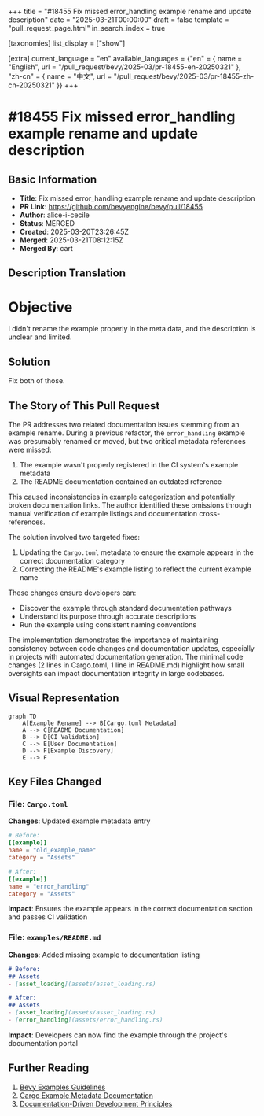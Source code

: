 +++
title = "#18455 Fix missed error_handling example rename and update description"
date = "2025-03-21T00:00:00"
draft = false
template = "pull_request_page.html"
in_search_index = true

[taxonomies]
list_display = ["show"]

[extra]
current_language = "en"
available_languages = {"en" = { name = "English", url = "/pull_request/bevy/2025-03/pr-18455-en-20250321" }, "zh-cn" = { name = "中文", url = "/pull_request/bevy/2025-03/pr-18455-zh-cn-20250321" }}
+++

# #18455 Fix missed error_handling example rename and update description

## Basic Information
- **Title**: Fix missed error_handling example rename and update description
- **PR Link**: https://github.com/bevyengine/bevy/pull/18455
- **Author**: alice-i-cecile
- **Status**: MERGED
- **Created**: 2025-03-20T23:26:45Z
- **Merged**: 2025-03-21T08:12:15Z
- **Merged By**: cart

## Description Translation
# Objective

I didn't rename the example properly in the meta data, and the description is unclear and limited.

## Solution

Fix both of those.

## The Story of This Pull Request

The PR addresses two related documentation issues stemming from an example rename. During a previous refactor, the `error_handling` example was presumably renamed or moved, but two critical metadata references were missed:

1. The example wasn't properly registered in the CI system's example metadata
2. The README documentation contained an outdated reference

This caused inconsistencies in example categorization and potentially broken documentation links. The author identified these omissions through manual verification of example listings and documentation cross-references.

The solution involved two targeted fixes:
1. Updating the `Cargo.toml` metadata to ensure the example appears in the correct documentation category
2. Correcting the README's example listing to reflect the current example name

These changes ensure developers can:
- Discover the example through standard documentation pathways
- Understand its purpose through accurate descriptions
- Run the example using consistent naming conventions

The implementation demonstrates the importance of maintaining consistency between code changes and documentation updates, especially in projects with automated documentation generation. The minimal code changes (2 lines in Cargo.toml, 1 line in README.md) highlight how small oversights can impact documentation integrity in large codebases.

## Visual Representation

```mermaid
graph TD
    A[Example Rename] --> B[Cargo.toml Metadata]
    A --> C[README Documentation]
    B --> D[CI Validation]
    C --> E[User Documentation]
    D --> F[Example Discovery]
    E --> F
```

## Key Files Changed

### File: `Cargo.toml`
**Changes**: Updated example metadata entry
```toml
# Before:
[[example]]
name = "old_example_name"
category = "Assets"

# After:
[[example]]
name = "error_handling"
category = "Assets"
```

**Impact**: Ensures the example appears in the correct documentation section and passes CI validation

### File: `examples/README.md`
**Changes**: Added missing example to documentation listing
```markdown
# Before:
## Assets
- [asset_loading](assets/asset_loading.rs)

# After:
## Assets
- [asset_loading](assets/asset_loading.rs)
- [error_handling](assets/error_handling.rs)
```

**Impact**: Developers can now find the example through the project's documentation portal

## Further Reading
1. [Bevy Examples Guidelines](https://bevyengine.org/learn/book/contributing/examples/)
2. [Cargo Example Metadata Documentation](https://doc.rust-lang.org/cargo/reference/custom-targets.html#examples)
3. [Documentation-Driven Development Principles](https://diataxis.fr/)